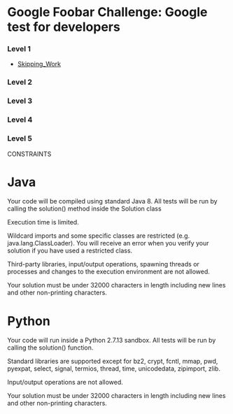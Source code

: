 # Google Foobar Challenge: Google test for developers

### Level 1
- [Skipping_Work](https://github.com/Generat17/foobar/tree/main/1_skipping_work)
### Level 2
### Level 3
### Level 4
### Level 5

CONSTRAINTS

Java
====
Your code will be compiled using standard Java 8. All tests will be run by calling the solution() method inside the Solution class

Execution time is limited.

Wildcard imports and some specific classes are restricted (e.g. java.lang.ClassLoader). You will receive an error when you verify your solution if you have used a restricted class.

Third-party libraries, input/output operations, spawning threads or processes and changes to the execution environment are not allowed.

Your solution must be under 32000 characters in length including new lines and other non-printing characters.

Python
======
Your code will run inside a Python 2.7.13 sandbox. All tests will be run by calling the solution() function.

Standard libraries are supported except for bz2, crypt, fcntl, mmap, pwd, pyexpat, select, signal, termios, thread, time, unicodedata, zipimport, zlib.

Input/output operations are not allowed.

Your solution must be under 32000 characters in length including new lines and other non-printing characters.
